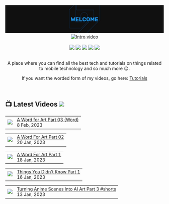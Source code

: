 <img src="https://raw.githubusercontent.com/LAP-Tutorials/files/main/banner/welcome-banner.gif">

<br />

<div align="center">
<a href="https://youtu.be/4sqDPseWlFQ" title="LP Teach Intro"><img src="https://github.com/LP-Teach/files/blob/main/thumbnails/intro.jpg?raw=true" alt="Intro video"  width="500px" /></a>
</div>

<br />

<div align="center">
<a href="https://www.youtube.com/channel/UCcrvHbgE3u_eDfYm6iJKEvg"><img src="https://img.shields.io/youtube/channel/subscribers/UCcrvHbgE3u_eDfYm6iJKEvg?label=channel%20subscribers&logo=youtube&logoColor=red&style=for-the-badge"></a>
<a href="https://www.youtube.com/channel/UCcrvHbgE3u_eDfYm6iJKEvg"><img src="https://img.shields.io/youtube/channel/views/UCcrvHbgE3u_eDfYm6iJKEvg?label=channel%20views&logo=youtube&logoColor=red&style=for-the-badge"></a>
<a href="https://twitter.com/LlewellynAdont1"><img src="https://img.shields.io/badge/Twitter-%231DA1F2.svg?style=for-the-badge&logo=Twitter&logoColor=white"></a>
<a href="https://www.instagram.com/lap_tutorials/"><img src="https://img.shields.io/badge/Instagram-%23E4405F.svg?style=for-the-badge&logo=Instagram&logoColor=white" /></a> <a href="https://www.patreon.com/LPTeach"><img src="https://img.shields.io/badge/Patreon-F96854?style=for-the-badge&logo=patreon&logoColor=white" /></a>
</div>

<br/>

<p align="center">A place where you can find all the best tech and tutorials on things related to mobile technology and so much more 😌.</p>

<p align="center">If you want the worded form of my videos, go here: <a href="https://github.com/LP-Teach/tutorials/blob/main/README.md">Tutorials</a></p>

<br/>

<h2>📺 Latest Videos   <a href="https://www.youtube.com/channel/UCcrvHbgE3u_eDfYm6iJKEvg"><img src="https://img.shields.io/badge/-Subscribe-red?style=for-the-badge&logo=youtube&logoColor=white" width="90px"/></a></h2>

<!-- YOUTUBE:START --><table><tr><td><a href="https://www.youtube.com/watch?v=8-_RD325V2A"><img width="140px" src="https://i.ytimg.com/vi/8-_RD325V2A/mqdefault.jpg"></a></td>
<td><a href="https://www.youtube.com/watch?v=8-_RD325V2A">A Word for Art Part 03 &lpar;Word&rpar;</a><br/>8 Feb, 2023</td></tr></table>
<table><tr><td><a href="https://www.youtube.com/watch?v=G1OQbTcYWm4"><img width="140px" src="https://i.ytimg.com/vi/G1OQbTcYWm4/mqdefault.jpg"></a></td>
<td><a href="https://www.youtube.com/watch?v=G1OQbTcYWm4">A Word For Art Part 02</a><br/>20 Jan, 2023</td></tr></table>
<table><tr><td><a href="https://www.youtube.com/watch?v=ONFb340VjL8"><img width="140px" src="https://i.ytimg.com/vi/ONFb340VjL8/mqdefault.jpg"></a></td>
<td><a href="https://www.youtube.com/watch?v=ONFb340VjL8">A Word For Art Part 1</a><br/>18 Jan, 2023</td></tr></table>
<table><tr><td><a href="https://www.youtube.com/watch?v=HSSuKE368Hk"><img width="140px" src="https://i.ytimg.com/vi/HSSuKE368Hk/mqdefault.jpg"></a></td>
<td><a href="https://www.youtube.com/watch?v=HSSuKE368Hk">Things You Didn&#39;t Know Part 1</a><br/>16 Jan, 2023</td></tr></table>
<table><tr><td><a href="https://www.youtube.com/watch?v=UirdmZvsc5E"><img width="140px" src="https://i.ytimg.com/vi/UirdmZvsc5E/mqdefault.jpg"></a></td>
<td><a href="https://www.youtube.com/watch?v=UirdmZvsc5E">Turning Anime Scenes Into AI Art Part 3 #shorts</a><br/>13 Jan, 2023</td></tr></table>
<!-- YOUTUBE:END -->
